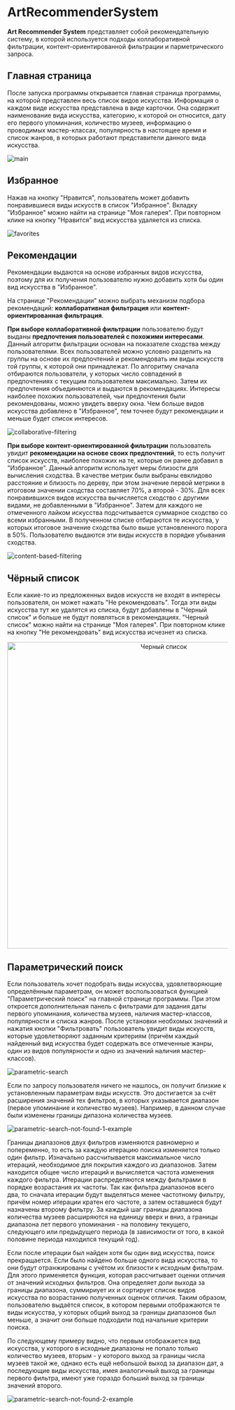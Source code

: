 # ArtRecommenderSystem
 **Art Recommender System** представляет собой рекомендательную систему, в которой используется подходы коллаборативной фильтрации, контент-ориентированной фильтрации и парметрического запроса.
 
 ## Главная страница
 После запуска программы открывается главная страница программы, на которой представлен весь список видов искусства. Информация о каждом виде искусства представлена в виде карточки. Она содержит наименование вида искусства, категорию, к которой он относится, дату его первого упоминания, количество музеев, информацию о проводимых мастер-классах, популярность в настоящее время и список жанров, в которых работают представители данного вида искусства.

![main](Screenshots//1-main-full.png "Главная страница")

 ## Избранное
Нажав на кнопку "Нравится", пользователь может добавить понравившиеся виды искусств в список "Избранное". Вкладку "Избранное" можно найти на странице "Моя галерея". При повторном клике на кнопку "Нравится" вид искусства удаляется из списка.

![favorites](Screenshots//2-favorites.png "Избранное")

 ## Рекомендации
 Рекомендации выдаются на основе избранных видов искусства, поэтому для их получения пользователю нужно добавить хотя бы один вид искусства в "Избранное".
 
 На странице "Рекомендации" можно выбрать механизм подбора рекомендаций: **коллаборативная фильтрация** или **контент-ориентированная фильтрация**.
 
 **При выборе коллаборативной фильтрации** пользователю будут выданы **предпочтения пользователей с похожими интересами**. Данный алгоритм фильтрации основан на показателе сходства между пользователями. Всех пользователей можно условно разделить на группы на основе их предпочтений и рекомендовать им виды искусств той группы, к которой они принадлежат. По алгоритму сначала отбираются пользователи, у которых число совпадений в предпочтениях с текущим пользователем максимально. Затем их предпочтения объединяются и выдаются в рекомендациях. Интересы наиболее похожих пользователей, чьи предпочтения были рекомендованы, можно увидеть вверху окна. Чем больше видов искусства добавлено в "Избранное", тем точнее будут рекомендации и меньше будет список интересов.

![collaborative-filtering](Screenshots//4-collaborative-filtering.png "Коллаборативная фильтрация")

**При выборе контент-ориентированной фильтрации** пользователь увидит **рекомендации на основе своих предпочтений**, то есть получит список искусств, наиболее похожих на те, которые он ранее добавил в "Избранное". Данный алгоритм использует меры близости для вычисления сходства. В качестве метрик были выбраны евклидово расстояние и близость по дереву, при этом значение первой метрики в итоговом значении сходства составляет 70%, а второй - 30%. Для всех понравившихся видов искусства вычисляется сходство с другими видами, не добавленными в "Избранное". Затем для каждого не отмеченного лайком искусства подсчитывается суммарное сходство со всеми избранными. В полученном списке отбираются те искусства, у которых итоговое значение сходства было выше установленного порога в 50%. Пользователю выдаются эти виды искусств в порядке убывания сходства.

![content-based-filtering](Screenshots//5-content-based-filtering.png "Контент-ориентированная фильтрация")

## Чёрный список
Если какие-то из предложенных видов искусств не входят в интересы пользователя, он может нажать "Не рекомендовать". Тогда эти виды искусства тут же удалятся из списка, будут добавлены в "Черный список" и больше не будут появляться в рекомендациях. "Черный список" можно найти на странице "Моя галерея". При повторном клике на кнопку "Не рекомендовать" вид искусства исчезнет из списка.

<p align="center">
 <img src="Screenshots//3-blacklist.png" width="700" alt="Черный список"/>
</p>

## Параметрический поиск
Если пользователь хочет подобрать виды искуссва, удовлетворяющие определённым параметрам, он может воспользоваться функцией "Параметрический поиск" на главной странице программы. При этом откроется дополнительная панель с фильтрами для задания даты первого упоминания, количества музеев, наличия мастер-классов, популярности и списка жанров. После установки необхомых значений и нажатия кнопки "Фильтровать" пользователь увидит виды искусств, которые удовлетворяют заданным критериям (причём каждый найденный вид искусства будет содержать все отмеченные жанры, один из видов популярности и одно из значений наличия мастер-классов).

![parametric-search](Screenshots//6-parametric-search.png "Параметрический поиск")

Если по запросу пользователя ничего не нашлось, он получит близкие к установленным параметрам виды искусств. Это достигается за счёт расширения значений тех фильтров, в которых указывается диапазон (первое упоминание и количество музеев). Например, в данном случае были изменены границы дипазона количества музеев.

![parametric-search-not-found-1-example](Screenshots//7-parametric-search-not-found-full.png "Параметрический запроc, при котором изменились границы диапазона количества музеев")

Границы диапазонов двух фильтров изменяются равномерно и попеременно, то есть за каждую итерацию поиска изменяется только один фильтр. Изначально рассчитывается максимальное число итераций, необходимое для покрытия каждого из диапазонов. Затем находится общее число итераций и вычисляется частота изменения каждого фильтра. Итерации распределяются между фильтрами в порядке возрастания их частоты. Так как фильтра диапазонов всего два, то сначала итерации будут выделяться менее частотному фильтру, причём номер итерации кратен его частоте, а затем оставшиеся будут назначены второму фильтру. За каждый шаг границы диапазона количества музеев расширяются на единицу вверх и вниз, а границы диапазона лет первого упоминания - на половину текущего, следующего или предыдущего периода (в зависимости от того, в какой половине периода находился текущий год).

Если после итерации был найден хотя бы один вид искусства, поиск прекращается. Если было найдено больше одного вида искусства, то они будут отранжированы с учётом их близости к исходным фильтрам. Для этого применяется функция, которая рассчитывает оценки отличия от значений исходных фильтров. Она определяет доли выхода за границы диапазона, суммириует их и сортирует список видов искусства по возрастанию полученных оценок отличия. Таким образом, пользователю выдаётся список, в котором первыми отображаются те виды искусства, у которых общий выход за границы диапазонов был меньше, а значит они больше подходили под начальные критерии поиска.

По следующему примеру видно, что первым отображается вид искусства, у которого в исходные диапазоны не попало только количество музеев, вторым - у которого выход за границы числа музеев такой же, однако есть ещё небольшой выход за диапазон дат, а последующие виды искусства, имея аналогичный выход за границы первого фильтра, имеют уже гораздо больший выход за границы значений второго.

![parametric-search-not-found-2-example](Screenshots//7-parametric-search-not-found-1.png "Параметрический запроc, при котором изменились границы диапазона количества музеев и дипазона лет")
